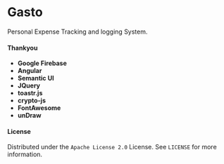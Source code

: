 # Gasto
Personal Expense Tracking and logging System.

#### Thankyou
  - __Google Firebase__
  - __Angular__
  - __Semantic UI__
  - __JQuery__
  - __toastr.js__
  - __crypto-js__
  - __FontAwesome__
  - __unDraw__

#### License
Distributed under the `Apache License 2.0` License. See `LICENSE` for more information.
